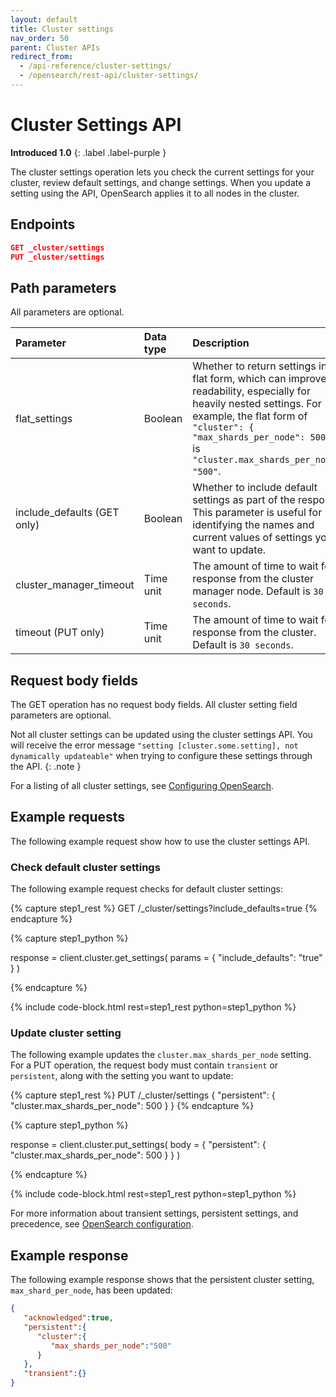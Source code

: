 ```yaml
---
layout: default
title: Cluster settings
nav_order: 50
parent: Cluster APIs
redirect_from:
  - /api-reference/cluster-settings/
  - /opensearch/rest-api/cluster-settings/
---
```


# Cluster Settings API
**Introduced 1.0**
{: .label .label-purple }

The cluster settings operation lets you check the current settings for your cluster, review default settings, and change settings. When you update a setting using the API, OpenSearch applies it to all nodes in the cluster.

## Endpoints

```json
GET _cluster/settings
PUT _cluster/settings
```

## Path parameters

All parameters are optional.

Parameter | Data type | Description
:--- | :--- | :---
flat_settings | Boolean | Whether to return settings in the flat form, which can improve readability, especially for heavily nested settings. For example, the flat form of `"cluster": { "max_shards_per_node": 500 }` is `"cluster.max_shards_per_node": "500"`.
include_defaults (GET only) | Boolean | Whether to include default settings as part of the response. This parameter is useful for identifying the names and current values of settings you want to update.
cluster_manager_timeout | Time unit | The amount of time to wait for a response from the cluster manager node. Default is `30 seconds`.
timeout (PUT only) | Time unit | The amount of time to wait for a response from the cluster. Default is `30 seconds`.

## Request body fields

The GET operation has no request body fields. All cluster setting field parameters are optional.

Not all cluster settings can be updated using the cluster settings API. You will receive the error message `"setting [cluster.some.setting], not dynamically updateable"` when trying to configure these settings through the API.
{: .note }

For a listing of all cluster settings, see [Configuring OpenSearch]({{site.url}}{{site.baseurl}}/install-and-configure/configuring-opensearch/index/).


## Example requests

The following example request show how to use the cluster settings API.

### Check default cluster settings

The following example request checks for default cluster settings:

<!-- spec_insert_start
component: example_code
rest: GET /_cluster/settings?include_defaults=true
-->
{% capture step1_rest %}
GET /_cluster/settings?include_defaults=true
{% endcapture %}

{% capture step1_python %}


response = client.cluster.get_settings(
  params = { "include_defaults": "true" }
)

{% endcapture %}

{% include code-block.html
    rest=step1_rest
    python=step1_python %}
<!-- spec_insert_end -->

### Update cluster setting

The following example updates the `cluster.max_shards_per_node` setting. For a PUT operation, the request body must contain `transient` or `persistent`, along with the setting you want to update:


<!-- spec_insert_start
component: example_code
rest: PUT /_cluster/settings
body: |
{
   "persistent":{
      "cluster.max_shards_per_node": 500
   }
}
-->
{% capture step1_rest %}
PUT /_cluster/settings
{
  "persistent": {
    "cluster.max_shards_per_node": 500
  }
}
{% endcapture %}

{% capture step1_python %}


response = client.cluster.put_settings(
  body =   {
    "persistent": {
      "cluster.max_shards_per_node": 500
    }
  }
)

{% endcapture %}

{% include code-block.html
    rest=step1_rest
    python=step1_python %}
<!-- spec_insert_end -->

For more information about transient settings, persistent settings, and precedence, see [OpenSearch configuration]({{site.url}}{{site.baseurl}}/install-and-configure/configuring-opensearch/).

## Example response

The following example response shows that the persistent cluster setting, `max_shard_per_node`, has been updated:

```json
{
   "acknowledged":true,
   "persistent":{
      "cluster":{
         "max_shards_per_node":"500"
      }
   },
   "transient":{}
}
```
